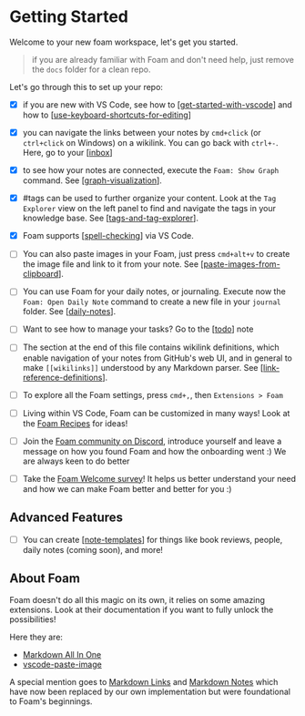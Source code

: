 # Getting Started

Welcome to your new foam workspace, let's get you started.

> if you are already familiar with Foam and don't need help, just remove the `docs` folder for a clean repo.

Let's go through this to set up your repo:

- [x] if you are new with VS Code, see how to [[get-started-with-vscode]] and how to [[use-keyboard-shortcuts-for-editing]]

- [x] you can navigate the links between your notes by `cmd+click` (or `ctrl+click` on Windows) on a wikilink. You can go back with `ctrl+-`. Here, go to your [[inbox]]

- [x] to see how your notes are connected, execute the `Foam: Show Graph` command. See [[graph-visualization]].

- [x] #tags can be used to further organize your content. Look at the `Tag Explorer` view on the left panel to find and navigate the tags in your knowledge base. See [[tags-and-tag-explorer]].

- [x] Foam supports [[spell-checking]] via VS Code.

- [ ] You can also paste images in your Foam, just press `cmd+alt+v` to create the image file and link to it from your note. See [[paste-images-from-clipboard]].

- [ ] You can use Foam for your daily notes, or journaling. Execute now the `Foam: Open Daily Note` command to create a new file in your `journal` folder. See [[daily-notes]].

- [ ] Want to see how to manage your tasks? Go to the [[todo]] note

- [ ] The section at the end of this file contains wikilink definitions, which enable navigation of your notes from GitHub's web UI, and in general to make `[[wikilinks]]` understood by any Markdown parser. See [[link-reference-definitions]].

- [ ] To explore all the Foam settings, press `cmd+,`, then `Extensions > Foam`

- [ ] Living within VS Code, Foam can be customized in many ways! Look at the [Foam Recipes](https://foambubble.github.io/foam/user/recipes/recipes) for ideas!

- [ ] Join the [Foam community on Discord](https://foambubble.github.io/join-discord/e), introduce yourself and leave a message on how you found Foam and how the onboarding went :) We are always keen to do better

- [ ] Take the [Foam Welcome survey](http://foambubble.github.io/welcome-survey/e)! It helps us better understand your need and how we can make Foam better and better for you :)

## Advanced Features

- [ ] You can create [[note-templates]] for things like book reviews, people, daily notes (coming soon), and more!

## About Foam

Foam doesn't do all this magic on its own, it relies on some amazing extensions. Look at their documentation if you want to fully unlock the possibilities!

Here they are:

- [Markdown All In One](https://marketplace.visualstudio.com/items?itemName=yzhang.markdown-all-in-one)
- [vscode-paste-image](https://github.com/mushanshitiancai/vscode-paste-image)

A special mention goes to [Markdown Links](https://marketplace.visualstudio.com/items?itemName=tchayen.markdown-links) and [Markdown Notes](https://marketplace.visualstudio.com/items?itemName=kortina.vscode-markdown-notes) which have now been replaced by our own implementation but were foundational to Foam's beginnings.


[//begin]: # "Autogenerated link references for markdown compatibility"
[get-started-with-vscode]: docs%2Fgetting-started%2Fget-started-with-vscode "Getting started with VS Code"
[use-keyboard-shortcuts-for-editing]: use-keyboard-shortcuts-for-editing "use-keyboard-shortcuts-for-editing"
[inbox]: inbox "Inbox"
[graph-visualization]: docs%2Ffeatures%2Fgraph-visualization "Graph Visualization"
[tags-and-tag-explorer]: tags-and-tag-explorer "tags-and-tag-explorer"
[spell-checking]: docs%2Ffeatures%2Fspell-checking "Spell Checking"
[paste-images-from-clipboard]: docs%2Ffeatures%2Fpaste-images-from-clipboard "Paste Images from Clipboard"
[daily-notes]: docs%2Ffeatures%2Fdaily-notes "Daily Notes"
[todo]: todo "Todo"
[link-reference-definitions]: docs%2Ffeatures%2Flink-reference-definitions "Link Reference Definitions"
[note-templates]: docs%2Ffeatures%2Fnote-templates "Note Templates"
[//end]: # "Autogenerated link references"